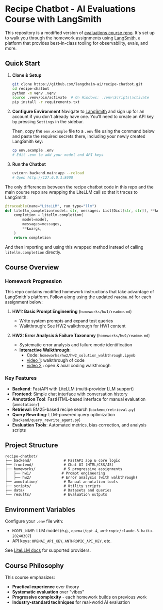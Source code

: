 # Recipe Chatbot - AI Evaluations Course with LangSmith

This repository is a modified version of [evaluations course repo](https://github.com/ai-evals-course/recipe-chatbot). It's set up to walk you through the homework assignments using [LangSmith](https://smith.langchain.com/), a platform that provides best-in-class tooling for observability, evals, and more.

## Quick Start

1. **Clone & Setup**
   ```bash
   git clone https://github.com/langchain-ai/recipe-chatbot.git
   cd recipe-chatbot
   python -m venv .venv
   source .venv/bin/activate  # On Windows: .venv\Scripts\activate
   pip install -r requirements.txt
   ```

2. **Configure Environment**
   Navigate to [LangSmith](https://smith.langchain.com) and sign up for an account if you don't already have one.
   You'll need to create an API key by pressing `Settings` in the sidebar.
   
   Then, copy the `env.example` file to a `.env` file using the command below and paste the required
   secrets there, including your newly created LangSmith key:

   ```bash
   cp env.example .env
   # Edit .env to add your model and API keys
   ```

3. **Run the Chatbot**
   ```bash
   uvicorn backend.main:app --reload
   # Open http://127.0.0.1:8000
   ```

The only differences between the recipe chatbot code in this repo and the main course repo are wrapping the LiteLLM call so that it traces to LangSmith:

```python
@traceable(name="LiteLLM", run_type="llm")
def litellm_completion(model: str, messages: List[Dict[str, str]], **kwargs: Any):
    completion = litellm.completion(
        model=model,
        messages=messages,
        **kwargs,
    )
    return completion
```

And then importing and using this wrapped method instead of calling `litellm.completion` directly.

## Course Overview

### Homework Progression

This repo contains modified homework instructions that take advantage of LangSmith's platform.
Follow along using the updated `readme.md` for each assignment below:

1. **HW1: Basic Prompt Engineering** (`homeworks/hw1/readme.md`)
   - Write system prompts and expand test queries
   - Walkthrough: See HW2 walkthrough for HW1 content

2. **HW2: Error Analysis & Failure Taxonomy** (`homeworks/hw2/readme.md`)
   - Systematic error analysis and failure mode identification
   - **Interactive Walkthrough**:
      - Code: `homeworks/hw2/hw2_solution_walkthrough.ipynb`
      - [video 1](https://youtu.be/h9oAAAYnGx4?si=fWxN3NtpSbdD55cW): walkthrough of code
      - [video 2](https://youtu.be/AKg27L4E0M8) : open & axial coding walkthrough

### Key Features

- **Backend**: FastAPI with LiteLLM (multi-provider LLM support)
- **Frontend**: Simple chat interface with conversation history
- **Annotation Tool**: FastHTML-based interface for manual evaluation (`annotation/`)
- **Retrieval**: BM25-based recipe search (`backend/retrieval.py`)
- **Query Rewriting**: LLM-powered query optimization (`backend/query_rewrite_agent.py`)
- **Evaluation Tools**: Automated metrics, bias correction, and analysis scripts

## Project Structure

```
recipe-chatbot/
├── backend/               # FastAPI app & core logic
├── frontend/              # Chat UI (HTML/CSS/JS)
├── homeworks/             # 5 progressive assignments
│   ├── hw1/              # Prompt engineering
│   ├── hw2/              # Error analysis (with walkthrough)
├── annotation/            # Manual annotation tools
├── scripts/               # Utility scripts
├── data/                  # Datasets and queries
└── results/               # Evaluation outputs
```

## Environment Variables

Configure your `.env` file with:
- `MODEL_NAME`: LLM model (e.g., `openai/gpt-4`, `anthropic/claude-3-haiku-20240307`)
- API keys: `OPENAI_API_KEY`, `ANTHROPIC_API_KEY`, etc.

See [LiteLLM docs](https://docs.litellm.ai/docs/providers) for supported providers.

## Course Philosophy

This course emphasizes:
- **Practical experience** over theory
- **Systematic evaluation** over "vibes"
- **Progressive complexity** - each homework builds on previous work
- **Industry-standard techniques** for real-world AI evaluation
